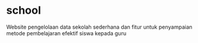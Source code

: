 # school
Website pengelolaan data sekolah sederhana dan fitur untuk penyampaian metode pembelajaran efektif siswa kepada guru
